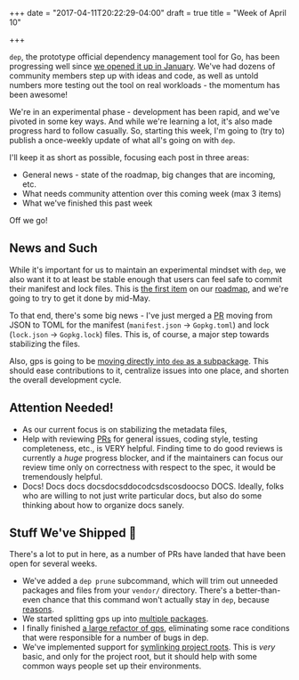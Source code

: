 +++
date = "2017-04-11T20:22:29-04:00"
draft = true
title = "Week of April 10"

+++

`dep`, the prototype official dependency management tool for Go, has been progressing well since [we opened it up in January](). We've had dozens of community members step up with ideas and code, as well as untold numbers more testing out the tool on real workloads - the momentum has been awesome!

We're in an experimental phase - development has been rapid, and we've pivoted in some key ways. And while we're learning a lot, it's also made progress hard to follow casually. So, starting this week, I'm going to (try to) publish a once-weekly update of what all's going on with `dep`.

I'll keep it as short as possible, focusing each post in three areas:

* General news - state of the roadmap, big changes that are incoming, etc.
* What needs community attention over this coming week (max 3 items)
* What we've finished this past week

Off we go!

## News and Such

While it's important for us to maintain an experimental mindset with `dep`, we also want it to at least be stable enough that users can feel safe to commit their manifest and lock files. This is [the first item]() on our [roadmap](), and we're going to try to get it done by mid-May.

To that end, there's some big news - I've just merged a [PR](https://github.com/golang/dep/pull/342) moving from JSON to TOML for the manifest (`manifest.json` -> `Gopkg.toml`) and lock (`lock.json` -> `Gopkg.lock`) files. This is, of course, a major step towards stabilizing the files.

Also, gps is going to be [moving directly into `dep` as a subpackage](https://github.com/golang/dep/issues/300). This should ease contributions to it, centralize issues into one place, and shorten the overall development cycle.

## Attention Needed!

* As our current focus is on stabilizing the metadata files, 
* Help with reviewing [PRs](https://github.com/golang/dep/pulls) for general issues, coding style, testing completeness, etc., is VERY helpful. Finding time to do good reviews is currently a _huge_ progress blocker, and if the maintainers can focus our review time only on correctness with respect to the spec, it would be tremendously helpful.
* Docs! Docs docs docsdocsddocodcsdscosdoocso DOCS. Ideally, folks who are willing to not just write particular docs, but also do some thinking about how to organize docs sanely.

## Stuff We've Shipped 🚢

There's a lot to put in here, as a number of PRs have landed that have been open for several weeks.

* We've added a `dep prune` subcommand, which will trim out unneeded packages and files from your `vendor/` directory. There's a better-than-even chance that this command won't actually stay in `dep`, because [reasons]().
* We started splitting gps up into [multiple packages](https://github.com/sdboyer/gps/pull/189).
* I finally finished [a large refactor of gps](https://github.com/sdboyer/gps/pull/196), eliminating some race conditions that were responsible for a number of bugs in dep.
* We've implemented support for [symlinking project roots](https://github.com/golang/dep/pull/247). This is *very* basic, and only for the project root, but it should help with some common ways people set up their environments.